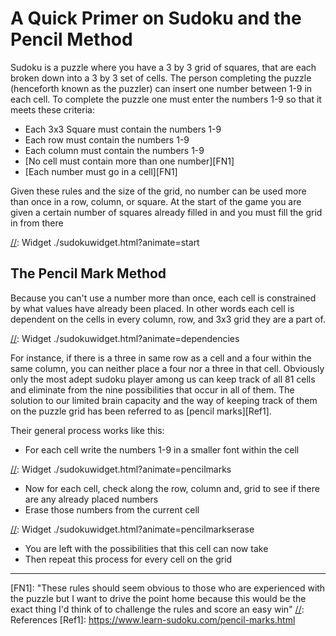 # A Quick Primer on Sudoku and the Pencil Method

Sudoku is a puzzle where you have a 3 by 3 grid of squares, that are each broken down into a 3 by 3 set of cells.
The person completing the puzzle (henceforth known as the puzzler) can insert one number between 1-9 in each cell.
To complete the puzzle one must enter the numbers 1-9 so that it meets these criteria:

* Each 3x3 Square must contain the numbers 1-9
* Each row must contain the numbers 1-9
* Each column must contain the numbers 1-9
* [No cell must contain more than one number][FN1]
* [Each number must go in a cell][FN1]

Given these rules and the size of the grid, no number can be used more than once in a row, column, or square.
At the start of the game you are given a certain number of squares already filled in and you must fill the grid in from there

[//]: Widget ./sudokuwidget.html?animate=start

## The Pencil Mark Method

Because you can't use a number more than once, each cell is constrained by what values have already been placed. In other words each cell is dependent on the cells in every column, row, and 3x3 grid they are a part of.

[//]: Widget ./sudokuwidget.html?animate=dependencies

For instance, if there is a three in same row as a cell and a four within the same column, you can neither place a four nor a three in that cell.
Obviously only the most adept sudoku player among us can keep track of all 81 cells and eliminate from the nine possibilities that occur in all of them. The solution to our limited brain capacity and the way of keeping track of them on the puzzle grid has been referred to as [pencil marks][Ref1].

Their general process works like this:

* For each cell write the numbers 1-9 in a smaller font within the cell

[//]: Widget ./sudokuwidget.html?animate=pencilmarks

* Now for each cell, check along the row, column and, grid to see if there are any already placed numbers
* Erase those numbers from the current cell

[//]: Widget ./sudokuwidget.html?animate=pencilmarkserase

* You are left with the possibilities that this cell can now take
* Then repeat this process for every cell on the grid

---
[//]: Footnotes
[FN1]: "These rules should seem obvious to those who are experienced with the puzzle but I want to drive the point home because this would be the exact thing I'd think of to challenge the rules and score an easy win"
[//]: References
[Ref1]: https://www.learn-sudoku.com/pencil-marks.html
